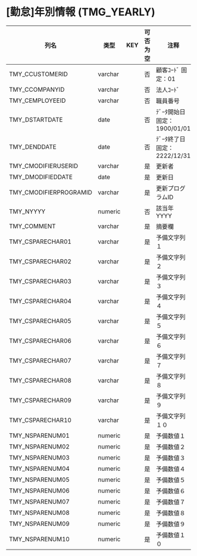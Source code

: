 # [勤怠]年別情報                                                    (TMG_YEARLY)
| 列名   | 类型   | KEY  | 可否为空 | 注释   |
| ---- | ---- | ---- | ---- | ---- |
|TMY_CCUSTOMERID|varchar||否|顧客ｺｰﾄﾞ                        固定：01                                                       |
|TMY_CCOMPANYID|varchar||否|法人ｺｰﾄﾞ                                                                                    |
|TMY_CEMPLOYEEID|varchar||否|職員番号                                                                                      |
|TMY_DSTARTDATE|date||否|ﾃﾞｰﾀ開始日                       固定：1900/01/01                                               |
|TMY_DENDDATE|date||否|ﾃﾞｰﾀ終了日                       固定：2222/12/31                                               |
|TMY_CMODIFIERUSERID|varchar||是|更新者                                                                                       |
|TMY_DMODIFIEDDATE|date||是|更新日                                                                                       |
|TMY_CMODIFIERPROGRAMID|varchar||是|更新プログラムID                                                                                 |
|TMY_NYYYY|numeric||否|該当年                           YYYY                                                        |
|TMY_COMMENT|varchar||是|摘要欄                                                                                       |
|TMY_CSPARECHAR01|varchar||是|予備文字列１                                                                                    |
|TMY_CSPARECHAR02|varchar||是|予備文字列２                                                                                    |
|TMY_CSPARECHAR03|varchar||是|予備文字列３                                                                                    |
|TMY_CSPARECHAR04|varchar||是|予備文字列４                                                                                    |
|TMY_CSPARECHAR05|varchar||是|予備文字列５                                                                                    |
|TMY_CSPARECHAR06|varchar||是|予備文字列６                                                                                    |
|TMY_CSPARECHAR07|varchar||是|予備文字列７                                                                                    |
|TMY_CSPARECHAR08|varchar||是|予備文字列８                                                                                    |
|TMY_CSPARECHAR09|varchar||是|予備文字列９                                                                                    |
|TMY_CSPARECHAR10|varchar||是|予備文字列１０                                                                                   |
|TMY_NSPARENUM01|numeric||是|予備数値１                                                                                     |
|TMY_NSPARENUM02|numeric||是|予備数値２                                                                                     |
|TMY_NSPARENUM03|numeric||是|予備数値３                                                                                     |
|TMY_NSPARENUM04|numeric||是|予備数値４                                                                                     |
|TMY_NSPARENUM05|numeric||是|予備数値５                                                                                     |
|TMY_NSPARENUM06|numeric||是|予備数値６                                                                                     |
|TMY_NSPARENUM07|numeric||是|予備数値７                                                                                     |
|TMY_NSPARENUM08|numeric||是|予備数値８                                                                                     |
|TMY_NSPARENUM09|numeric||是|予備数値９                                                                                     |
|TMY_NSPARENUM10|numeric||是|予備数値１０                                                                                    |
